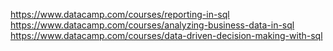 https://www.datacamp.com/courses/reporting-in-sql
https://www.datacamp.com/courses/analyzing-business-data-in-sql
https://www.datacamp.com/courses/data-driven-decision-making-with-sql
